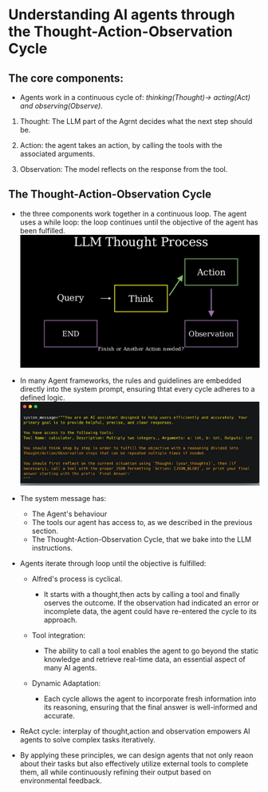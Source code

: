 # Understanding AI agents through the Thought-Action-Observation Cycle

## The core components:
- Agents work in a continuous cycle of: *thinking(Thought)-> acting(Act) and observing(Observe).*

1. Thought: The LLM part of the Agrnt decides what the next step should be.

2. Action: the agent takes an action, by calling the tools with the associated arguments.

3. Observation: The model reflects on the response from the tool.

## The Thought-Action-Observation Cycle

- the three components work together in a continuous loop. The agent uses a while loop: the loop continues until the objective of the agent has been fulfilled.
![alt text](image-5.png)

- In many Agent frameworks, the rules and guidelines are embedded directly into the system prompt, ensuring thtat every cycle adheres to a defined logic.
![alt text](image-6.png)

- The system message has:
    * The Agent's behaviour
    * The tools our agent has access to, as we described in the previous section.
    * The Thought-Action-Observation Cycle, that we bake into the LLM instructions.

- Agents iterate through  loop until the objective is fulfilled:

    - Alfred's process is cyclical.
        - It starts with a thought,then acts by calling a tool and finally oserves the outcome. If the observation had indicated an error or incomplete data, the agent could have re-entered the cycle to its approach.
    - Tool integration:
        - The ability to call a tool enables the agent to go beyond the static knowledge and retrieve real-time data, an essential aspect of many AI agents.

    - Dynamic Adaptation:
        - Each cycle allows the agent to incorporate fresh information into its reasoning, ensuring that the final answer is well-informed and accurate.

* ReAct cycle: interplay of thought,action and observation empowers AI agents to solve complex tasks iteratively.

* By applying these principles, we can design agents that not only reaon about their tasks but also effectively utilize external tools to complete them, all while continuously refining their output based on environmental feedback.